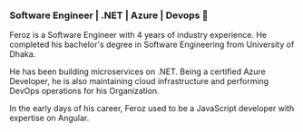 ### Software Engineer | .NET | Azure | Devops 👋

<!--
**froghramar/froghramar** is a ✨ _special_ ✨ repository because its `README.md` (this file) appears on your GitHub profile.

Here are some ideas to get you started:

- 🔭 I’m currently working on ...
- 🌱 I’m currently learning ...
- 👯 I’m looking to collaborate on ...
- 🤔 I’m looking for help with ...
- 💬 Ask me about ...
- 📫 How to reach me: ...
- 😄 Pronouns: ...
- ⚡ Fun fact: ...
-->


Feroz is a Software Engineer with 4 years of industry experience.
He completed his bachelor's degree in Software Engineering from University of Dhaka.

He has been building microservices on .NET.
Being a certified Azure Developer, he is also maintaining cloud infrastructure and performing DevOps operations for his Organization.

In the early days of his career, Feroz used to be a JavaScript developer with expertise on Angular.
